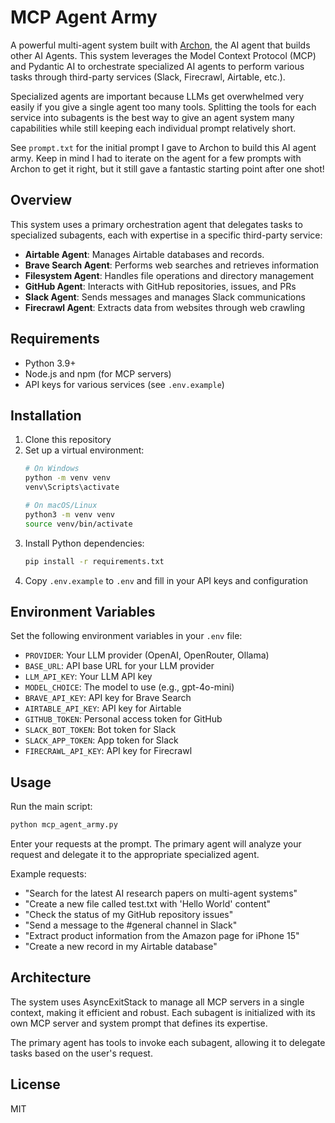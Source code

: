 # MCP Agent Army

A powerful multi-agent system built with [Archon](https://github.com/coleam00/Archon), the AI agent that builds other AI Agents. This system leverages the Model Context Protocol (MCP) and Pydantic AI to orchestrate specialized AI agents to perform various tasks through third-party services (Slack, Firecrawl, Airtable, etc.).

Specialized agents are important because LLMs get overwhelmed very easily if you give a single agent too many tools.
Splitting the tools for each service into subagents is the best way to give an agent system many capabilities while
still keeping each individual prompt relatively short.

See `prompt.txt` for the initial prompt I gave to Archon to build this AI agent army. Keep in mind I had to iterate on the agent for a few prompts with Archon to get it right, but it still gave a fantastic starting point after one shot!

## Overview

This system uses a primary orchestration agent that delegates tasks to specialized subagents, each with expertise in a specific third-party service:

- **Airtable Agent**: Manages Airtable databases and records.
- **Brave Search Agent**: Performs web searches and retrieves information
- **Filesystem Agent**: Handles file operations and directory management
- **GitHub Agent**: Interacts with GitHub repositories, issues, and PRs
- **Slack Agent**: Sends messages and manages Slack communications
- **Firecrawl Agent**: Extracts data from websites through web crawling

## Requirements

- Python 3.9+
- Node.js and npm (for MCP servers)
- API keys for various services (see `.env.example`)

## Installation

1. Clone this repository
2. Set up a virtual environment:
   ```bash
   # On Windows
   python -m venv venv
   venv\Scripts\activate

   # On macOS/Linux
   python3 -m venv venv
   source venv/bin/activate
   ```
3. Install Python dependencies:
   ```bash
   pip install -r requirements.txt
   ```
4. Copy `.env.example` to `.env` and fill in your API keys and configuration

## Environment Variables

Set the following environment variables in your `.env` file:

- `PROVIDER`: Your LLM provider (OpenAI, OpenRouter, Ollama)
- `BASE_URL`: API base URL for your LLM provider
- `LLM_API_KEY`: Your LLM API key
- `MODEL_CHOICE`: The model to use (e.g., gpt-4o-mini)
- `BRAVE_API_KEY`: API key for Brave Search
- `AIRTABLE_API_KEY`: API key for Airtable
- `GITHUB_TOKEN`: Personal access token for GitHub
- `SLACK_BOT_TOKEN`: Bot token for Slack
- `SLACK_APP_TOKEN`: App token for Slack
- `FIRECRAWL_API_KEY`: API key for Firecrawl

## Usage

Run the main script:

```bash
python mcp_agent_army.py
```

Enter your requests at the prompt. The primary agent will analyze your request and delegate it to the appropriate specialized agent.

Example requests:
- "Search for the latest AI research papers on multi-agent systems"
- "Create a new file called test.txt with 'Hello World' content"
- "Check the status of my GitHub repository issues"
- "Send a message to the #general channel in Slack"
- "Extract product information from the Amazon page for iPhone 15"
- "Create a new record in my Airtable database"

## Architecture

The system uses AsyncExitStack to manage all MCP servers in a single context, making it efficient and robust. Each subagent is initialized with its own MCP server and system prompt that defines its expertise.

The primary agent has tools to invoke each subagent, allowing it to delegate tasks based on the user's request.

## License

MIT
